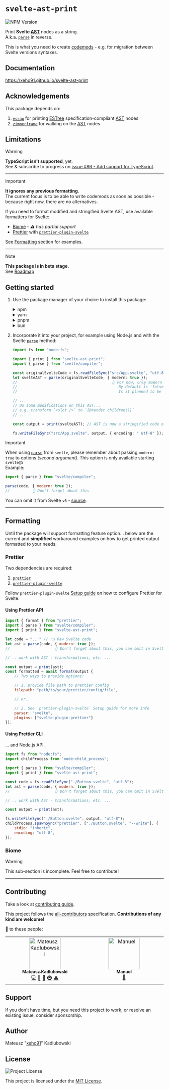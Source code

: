 # `svelte-ast-print`

![NPM Version](https://img.shields.io/npm/v/svelte-ast-print?style=for-the-badge&logo=npm)

Print **Svelte [AST]** nodes as a string.\
A.k.a. [`parse`] in reverse.

This is what you need to create [codemods] - e.g. for migration between Svelte versions syntaxes.

## Documentation

<https://xeho91.github.io/svelte-ast-print>

## Acknowledgements

This package depends on:

1. [`esrap`] for printing [ESTree] specification-compliant [AST] nodes
1. [`zimmerframe`] for walking on the [AST] nodes

## Limitations

> [!WARNING]
> **TypeScript isn't supported**, yet.\
> See & subscribe to progress on [issue #86 - Add support for TypeScript](https://github.com/xeho91/svelte-ast-print/issues/86).

---

> [!IMPORTANT]
> **It ignores any previous formatting**.\
> The current focus is to be able to write codemods as soon as possible - because right now, there are no alternatives.
>
> If you need to format modified and stringified Svelte AST, use available formatters for Svelte:
>
> - [Biome](https://github.com/biomejs/biome) - _⚠️ has partial support_
> - [Prettier](https://github.com/prettier/prettier) with [`prettier-plugin-svelte`](https://github.com/sveltejs/prettier-plugin-svelte)
>
> See [Formatting](#formatting) section for examples.

---

> [!NOTE]
> **This package is in beta stage.**\
> See [Roadmap](https://github.com/xeho91/svelte-ast-print/discussions/2)

## Getting started

1. Use the package manager of your choice to install this package:

   <details>
       <summary>npm</summary>

   ```sh
   npm install svelte-ast-print
   ```

   </details>

   <details>
       <summary>yarn</summary>

   ```sh
   yarn add svelte-ast-print
   ```

   </details>

   <details>
       <summary>pnpm</summary>

   ```sh
   pnpm add svelte-ast-print
   ```

   </details>

   <details>
       <summary>bun</summary>

   ```sh
   bun add svelte-ast-print
   ```

   </details>

1. Incorporate it into your project, for example using Node.js and with the Svelte [`parse`] method:

   ```ts
   import fs from "node:fs";

   import { print } from "svelte-ast-print";
   import { parse } from "svelte/compiler";

   const originalSvelteCode = fs.readFileSync("src/App.svelte", "utf-8");
   let svelteAST = parse(originalSvelteCode, { modern: true });
   //                                          👆 For now, only modern is supported.
   //                                             By default is 'false'.
   //                                             Is it planned to be 'true' from Svelte v6+

   // ...
   // Do some modifications on this AST...
   // e.g. transform `<slot />` to `{@render children()}`
   // ...

   const output = print(svelteAST); // AST is now a stringified code output! 🎉

   fs.writeFileSync("src/App.svelte", output, { encoding: " utf-8" });
   ```

> [!IMPORTANT]
> When using [`parse`] from `svelte`, please remember about passing `modern: true` to options _(second argument)_.
> This option is only available starting `svelte@5`\
> Example:
>
> ```js
> import { parse } from "svelte/compiler";
>
> parse(code, { modern: true });
> //          👆 Don't forget about this
> ```
>
> You can omit it from Svelte `v6` - [source](https://github.com/sveltejs/svelte/blob/5a05f6371a994286626a44168cb2c02f8a2ad567/packages/svelte/src/compiler/index.js#L99-L100).

---

## Formatting

Until the package will support formatting feature option... below are the current and **simplified** workaround examples
on how to get printed output formatted to your needs.

### Prettier

Two dependencies are required:

1. [`prettier`](https://github.com/prettier/prettier)
1. [`prettier-plugin-svelte`](https://github.com/sveltejs/prettier-plugin-svelte)

Follow `prettier-plugin-svelte` [Setup guide](https://github.com/sveltejs/prettier-plugin-svelte?tab=readme-ov-file#setup)
on how to configure Prettier for Svelte.

#### Using Prettier API

```js
import { format } from "prettier";
import { parse } from "svelte/compiler";
import { print } from "svelte-ast-print";

let code = "..." // 👈 Raw Svelte code
let ast = parse(code, { modern: true });
//                    👆 Don't forget about this, you can omit in Svelte v6

// .. work with AST - transformations, etc. ...

const output = print(ast);
const formatted = await format(output {
	// Two ways to provide options:

	// 1. provide file path to prettier config
	filepath: "path/to/your/prettier/config/file",

	// or..

	// 2. See `prettier-plugin-svelte` Setup guide for more info
	parser: "svelte",
	plugins: ["svelte-plugin-prettier"]
});
```

#### Using Prettier CLI

... and Node.js API.

```js
import fs from "node:fs";
import childProcess from "node:child_process";

import { parse } from "svelte/compiler";
import { print } from "svelte-ast-print";

const code = fs.readFileSync("./Button.svelte", "utf-8");
let ast = parse(code, { modern: true });
//                    👆 Don't forget about this, you can omit in Svelte v6

// .. work with AST - transformations, etc. ...

const output = print(ast);

fs.writeFileSync("./Button.svelte", output, "utf-8");
childProcess.spawnSync("prettier", ["./Button.svelte", "--write"], {
	stdio: "inherit",
	encoding: "utf-8",
});
```

### Biome

> [!WARNING]
> This sub-section is incomplete. Feel free to contribute!

---

## Contributing

Take a look at [contributing guide](./.github/CONTRIBUTING.md).

This project follows the [all-contributors](https://github.com/all-contributors/all-contributors) specification.
**Contributions of any kind are welcome!**

💌 to these people:

<!-- ALL-CONTRIBUTORS-LIST:START - Do not remove or modify this section -->
<!-- prettier-ignore-start -->
<!-- markdownlint-disable -->
<table>
  <tbody>
    <tr>
      <td align="center" valign="top" width="14.28%"><a href="https://github.com/xeho91"><img src="https://avatars.githubusercontent.com/u/18627568?v=4?s=100" width="100px;" alt="Mateusz Kadlubowski"/><br /><sub><b>Mateusz Kadlubowski</b></sub></a><br /><a href="https://github.com/xeho91/svelte-ast-print/commits?author=xeho91" title="Code">💻</a> <a href="#maintenance-xeho91" title="Maintenance">🚧</a> <a href="https://github.com/xeho91/svelte-ast-print/commits?author=xeho91" title="Documentation">📖</a> <a href="#infra-xeho91" title="Infrastructure (Hosting, Build-Tools, etc)">🚇</a> <a href="https://github.com/xeho91/svelte-ast-print/commits?author=xeho91" title="Tests">⚠️</a></td>
      <td align="center" valign="top" width="14.28%"><a href="https://github.com/manuel3108"><img src="https://avatars.githubusercontent.com/u/30698007?v=4?s=100" width="100px;" alt="Manuel"/><br /><sub><b>Manuel</b></sub></a><br /><a href="https://github.com/xeho91/svelte-ast-print/commits?author=manuel3108" title="Documentation">📖</a></td>
    </tr>
  </tbody>
</table>

<!-- markdownlint-restore -->
<!-- prettier-ignore-end -->

<!-- ALL-CONTRIBUTORS-LIST:END -->

## Support

If you don't have time, but you need this project to work, or resolve an existing issue, consider sponsorship.

## Author

Mateusz "[xeho91](https://github.com/xeho91)" Kadlubowski

## License

![Project License](https://img.shields.io/github/license/xeho91/svelte-ast-print?style=for-the-badge)

This project is licensed under the [MIT License](./LICENSE.md).

<!-- links -->

[`esrap`]: https://github.com/rich-harris/esrap
[`zimmerframe`]: https://github.com/rich-harris/zimmerframe
[ESTree]: https://github.com/estree/estree
[codemods]: https://codemod.com/blog/what-are-codemods#ill-find-replace-whats-the-issue-hint-a-lot
[`parse`]: https://svelte.dev/docs/svelte-compiler#parse
[AST]: https://en.wikipedia.org/wiki/Abstract_syntax_tree
